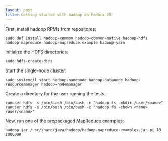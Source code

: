 ```yaml
---
layout: post
title: Getting started with hadoop on Fedora 25
---
```


First, install hadoop RPMs from repositores:

```
sudo dnf install hadoop-common hadoop-common-native hadoop-hdfs hadoop-mapreduce hadoop-mapreduce-example hadoop-yarn
```

Initialize the [HDFS](glossary#HDFS) directories:
```
sudo hdfs-create-dirs
```

Start the single-node cluster:
```
sudo systemctl start hadoop-namenode hadoop-datanode hadoop-resourcemanager hadoop-nodemanager
```

Create a directory for the user running the tests:
```
runuser hdfs -s /bin/bash /bin/bash -c "hadoop fs -mkdir /user/<name>"
runuser hdfs -s /bin/bash /bin/bash -c "hadoop fs -chown <name> /user/<name>"
```

Now, run one of the prepackaged [MapReduce](glossary#mapreduce) examples:
```
hadoop jar /usr/share/java/hadoop/hadoop-mapreduce-examples.jar pi 10 1000000
```
